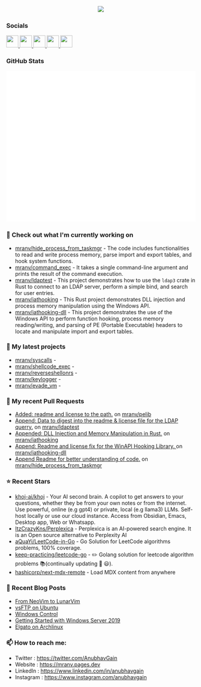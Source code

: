 <p align="center"><img src="https://raw.githubusercontent.com/mranv/mranv/main/anubhavgain.png" /></p>



### Socials

<p align="left"> <a href="https://www.github.com/mranv" target="_blank" rel="noreferrer"> <picture> <source media="(prefers-color-scheme: dark)" srcset="https://raw.githubusercontent.com/danielcranney/readme-generator/main/public/icons/socials/github-dark.svg" /> <source media="(prefers-color-scheme: light)" srcset="https://raw.githubusercontent.com/danielcranney/readme-generator/main/public/icons/socials/github.svg" /> <img src="https://raw.githubusercontent.com/danielcranney/readme-generator/main/public/icons/socials/github.svg" width="32" height="32" /> </picture> </a> <a href="http://www.instagram.com/anubhavgain" target="_blank" rel="noreferrer"> <picture> <source media="(prefers-color-scheme: dark)" srcset="https://raw.githubusercontent.com/danielcranney/readme-generator/main/public/icons/socials/instagram-dark.svg" /> <source media="(prefers-color-scheme: light)" srcset="https://raw.githubusercontent.com/danielcranney/readme-generator/main/public/icons/socials/instagram.svg" /> <img src="https://raw.githubusercontent.com/danielcranney/readme-generator/main/public/icons/socials/instagram.svg" width="32" height="32" /> </picture> </a> <a href="https://www.linkedin.com/in/anubhavgain" target="_blank" rel="noreferrer"> <picture> <source media="(prefers-color-scheme: dark)" srcset="https://raw.githubusercontent.com/danielcranney/readme-generator/main/public/icons/socials/linkedin-dark.svg" /> <source media="(prefers-color-scheme: light)" srcset="https://raw.githubusercontent.com/danielcranney/readme-generator/main/public/icons/socials/linkedin.svg" /> <img src="https://raw.githubusercontent.com/danielcranney/readme-generator/main/public/icons/socials/linkedin.svg" width="32" height="32" /> </picture> </a> <a href="https://mranv.pages.dev/rss.xml" target="_blank" rel="noreferrer"> <picture> <source media="(prefers-color-scheme: dark)" srcset="https://raw.githubusercontent.com/danielcranney/readme-generator/main/public/icons/socials/rss-dark.svg" /> <source media="(prefers-color-scheme: light)" srcset="https://raw.githubusercontent.com/danielcranney/readme-generator/main/public/icons/socials/rss.svg" /> <img src="https://raw.githubusercontent.com/danielcranney/readme-generator/main/public/icons/socials/rss.svg" width="32" height="32" /> </picture> </a> <a href="https://www.x.com/AnubhavGain" target="_blank" rel="noreferrer"> <picture> <source media="(prefers-color-scheme: dark)" srcset="https://raw.githubusercontent.com/danielcranney/readme-generator/main/public/icons/socials/twitter-dark.svg" /> <source media="(prefers-color-scheme: light)" srcset="https://raw.githubusercontent.com/danielcranney/readme-generator/main/public/icons/socials/twitter.svg" /> <img src="https://raw.githubusercontent.com/danielcranney/readme-generator/main/public/icons/socials/twitter.svg" width="32" height="32" /> </picture> </a> </p>

### GitHub Stats

<p align="left"><img src="https://raw.githubusercontent.com/mranv/mranv/main/github-metrics.svg" /></p>

### 👷 Check out what I'm currently working on

- [mranv/hide_process_from_taskmgr](https://github.com/mranv/hide_process_from_taskmgr) - The code includes functionalities to read and write process memory, parse import and export tables, and hook system functions.
- [mranv/command_exec](https://github.com/mranv/command_exec) - It takes a single command-line argument and prints the result of the command execution.
- [mranv/ldaptest](https://github.com/mranv/ldaptest) - This project demonstrates how to use the `ldap3` crate in Rust to connect to an LDAP server, perform a simple bind, and search for user entries.
- [mranv/iathooking](https://github.com/mranv/iathooking) - This Rust project demonstrates DLL injection and process memory manipulation using the Windows API.
- [mranv/iathooking-dll](https://github.com/mranv/iathooking-dll) - This project demonstrates the use of the Windows API to perform function hooking, process memory reading/writing, and parsing of PE (Portable Executable) headers to locate and manipulate import and export tables.
### 🌱 My latest projects

- [mranv/syscalls](https://github.com/mranv/syscalls) - 
- [mranv/shellcode_exec](https://github.com/mranv/shellcode_exec) - 
- [mranv/reverseshellonrs](https://github.com/mranv/reverseshellonrs) - 
- [mranv/keylogger](https://github.com/mranv/keylogger) - 
- [mranv/evade_vm](https://github.com/mranv/evade_vm) - 
### 🔨 My recent Pull Requests

- [Added: readme and license to the path.](https://github.com/mranv/pelib/pull/1) on [mranv/pelib](https://github.com/mranv/pelib)
- [Append: Data to digest into the readme &amp; license file for the LDAP querry.](https://github.com/mranv/ldaptest/pull/1) on [mranv/ldaptest](https://github.com/mranv/ldaptest)
- [Appended: DLL Injection and Memory Manipulation in Rust.](https://github.com/mranv/iathooking/pull/1) on [mranv/iathooking](https://github.com/mranv/iathooking)
- [Append: Readme and license fix for the WinAPI Hooking Library. ](https://github.com/mranv/iathooking-dll/pull/1) on [mranv/iathooking-dll](https://github.com/mranv/iathooking-dll)
- [Append Readme for better understanding of code.](https://github.com/mranv/hide_process_from_taskmgr/pull/1) on [mranv/hide_process_from_taskmgr](https://github.com/mranv/hide_process_from_taskmgr)
### ⭐ Recent Stars

- [khoj-ai/khoj](https://github.com/khoj-ai/khoj) - Your AI second brain. A copilot to get answers to your questions, whether they be from your own notes or from the internet. Use powerful, online (e.g gpt4) or private, local (e.g llama3) LLMs. Self-host locally or use our cloud instance. Access from Obsidian, Emacs, Desktop app, Web or Whatsapp.
- [ItzCrazyKns/Perplexica](https://github.com/ItzCrazyKns/Perplexica) - Perplexica is an AI-powered search engine. It is an Open source alternative to Perplexity AI
- [aQuaYi/LeetCode-in-Go](https://github.com/aQuaYi/LeetCode-in-Go) - Go Solution for LeetCode algorithms problems, 100% coverage.
- [keep-practicing/leetcode-go](https://github.com/keep-practicing/leetcode-go) - ✏️ Golang solution for leetcode algorithm problems 📚(continually updating 💪 😃).
- [hashicorp/next-mdx-remote](https://github.com/hashicorp/next-mdx-remote) - Load MDX content from anywhere
### 📰 Recent Blog Posts

- [From NeoVim to LunarVim](https://mranv.pages.dev/posts/from-neovim-to-lunarvim/)
- [vsFTP on Ubuntu](https://mranv.pages.dev/posts/vsftp-on-ubuntu/)
- [Windows Control](https://mranv.pages.dev/posts/windows-control/)
- [Getting Started with Windows Server 2019](https://mranv.pages.dev/posts/getting-started-with-windows-server-2019/)
- [Elgato on Archlinux](https://mranv.pages.dev/posts/elgato-on-archlinux/)
### 📫 How to reach me:
  - Twitter   : <https://twitter.com/AnubhavGain>
  - Website   : <https://mranv.pages.dev>
  - LinkedIn  : <https://www.linkedin.com/in/anubhavgain>
  - Instagram : <https://www.instagram.com/anubhavgain>
